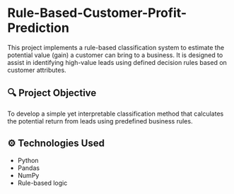 # Rule-Based-Customer-Profit-Prediction

This project implements a rule-based classification system to estimate the potential value (gain) a customer can bring to a business. It is designed to assist in identifying high-value leads using defined decision rules based on customer attributes.

## 🔍 Project Objective

To develop a simple yet interpretable classification method that calculates the potential return from leads using predefined business rules.

## ⚙️ Technologies Used

- Python
- Pandas
- NumPy
- Rule-based logic


